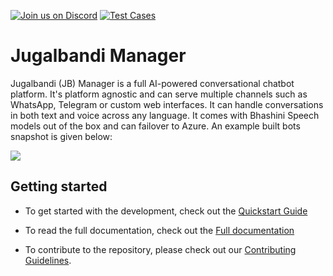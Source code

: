 
[![Join us on Discord](https://img.shields.io/badge/Join%20us%20on%20Discord-7289DA?logo=discord&logoColor=white&color=7289DA)](https://discord.gg/grg4nqUPNe)
[![Test Cases](https://github.com/OpenNyAI/Jugalbandi-Manager/actions/workflows/trigger-tests.yml/badge.svg)](https://github.com/OpenNyAI/Jugalbandi-Manager/actions/workflows/trigger-tests.yml)

# Jugalbandi Manager

Jugalbandi (JB) Manager is a full AI-powered conversational chatbot platform. It's platform agnostic and can serve multiple channels such as WhatsApp, Telegram or custom web interfaces. It can handle conversations in both text and voice across any language. It comes with Bhashini Speech models out of the box and can failover to Azure. An example built bots snapshot is given below:

![](docs/assets/jb-manager.png)

## Getting started

- To get started with the development, check out the [Quickstart Guide](https://docs.jugalbandi.opennyai.org/building-with-jugalbandi/technical-guide/tutorials/quickstart)

- To read the full documentation, check out the [Full documentation](https://docs.jugalbandi.opennyai.org/)

- To contribute to the repository, please check out our [Contributing Guidelines](CONTRIBUTING.md).